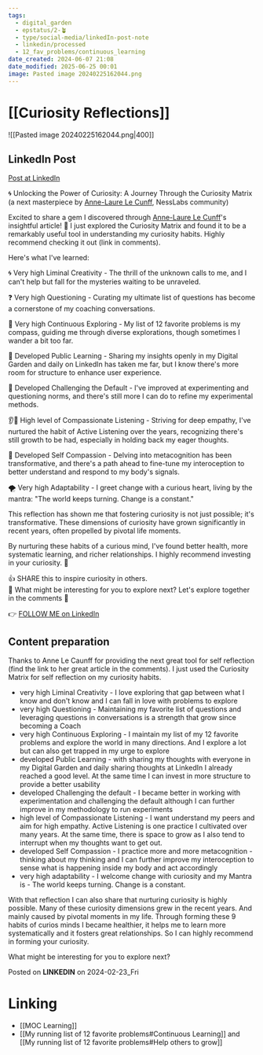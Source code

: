 ```yaml
---
tags:
  - digital_garden
  - epstatus/2-🪴
  - type/social-media/linkedIn-post-note
  - linkedin/processed
  - 12_fav_problems/continuous_learning
date_created: 2024-06-07 21:08
date_modified: 2025-06-25 00:01
image: Pasted image 20240225162044.png
---
```

# [[Curiosity Reflections]]

![[Pasted image 20240225162044.png|400]]

## LinkedIn Post

[Post at LinkedIn](https://www.linkedin.com/posts/sebastiankamilli_unlocking-the-power-of-curiosity-a-journey-activity-7166703262983770112-A72l?utm_source=share&utm_medium=member_desktop)

🌀 Unlocking the Power of Curiosity: A Journey Through the Curiosity Matrix  
(a next masterpiece by [Anne-Laure Le Cunff](https://www.linkedin.com/in/ACoAAAZS4-0Bp9c9yPb6ni-1TIbieOs4XSapDHM), NessLabs community)  
  
Excited to share a gem I discovered through [Anne-Laure Le Cunff](https://www.linkedin.com/in/ACoAAAZS4-0Bp9c9yPb6ni-1TIbieOs4XSapDHM)'s insightful article! 🌱 I just explored the Curiosity Matrix and found it to be a remarkably useful tool in understanding my curiosity habits. Highly recommend checking it out (link in comments).  
  
Here's what I've learned:  
  
🌀 Very high Liminal Creativity - The thrill of the unknown calls to me, and I can't help but fall for the mysteries waiting to be unraveled.  
  
❓ Very high Questioning - Curating my ultimate list of questions has become a cornerstone of my coaching conversations.  
  
🧭 Very high Continuous Exploring - My list of 12 favorite problems is my compass, guiding me through diverse explorations, though sometimes I wander a bit too far.  
  
🌱 Developed Public Learning - Sharing my insights openly in my Digital Garden and daily on LinkedIn has taken me far, but I know there's more room for structure to enhance user experience.  
  
🔄 Developed Challenging the Default - I've improved at experimenting and questioning norms, and there's still more I can do to refine my experimental methods.  
  
👂💖 High level of Compassionate Listening - Striving for deep empathy, I've nurtured the habit of Active Listening over the years, recognizing there's still growth to be had, especially in holding back my eager thoughts.  
  
🤲 Developed Self Compassion - Delving into metacognition has been transformative, and there's a path ahead to fine-tune my interoception to better understand and respond to my body's signals.  
  
🌪️ Very high Adaptability - I greet change with a curious heart, living by the mantra: "The world keeps turning. Change is a constant."  
  
This reflection has shown me that fostering curiosity is not just possible; it's transformative. These dimensions of curiosity have grown significantly in recent years, often propelled by pivotal life moments.  
  
By nurturing these habits of a curious mind, I've found better health, more systematic learning, and richer relationships. I highly recommend investing in your curiosity. 🌱  
  
👍 SHARE this to inspire curiosity in others.  
💭 What might be interesting for you to explore next? Let's explore together in the comments 💭

👉 [FOLLOW ME on LinkedIn](https://www.linkedin.com/comm/mynetwork/discovery-see-all?usecase=PEOPLE_FOLLOWS&followMember=sebastiankamilli)

## Content preparation

Thanks to Anne Le Caunff for providing the next great tool for self reflection (find the link to her great article in the comments). I just used the Curiosity Matrix for self reflection on my curiosity habits. 

+ very high Liminal Creativity - I love exploring that gap between what I know and don't know and I can fall in love with problems to explore
+ very high Questioning - Maintaining my favorite list of questions and leveraging questions in conversations is a strength that grow since becoming a Coach
+ very high Continuous Exploring - I maintain my list of my 12 favorite problems and explore the world in many directions. And I explore a lot but can also get trapped in my urge to explore
+ developed Public Learning -  with sharing my thoughts with everyone in my Digital Garden and daily sharing thoughts at LinkedIn I already reached a good level. At the same time I can invest in more structure to provide a better usability
+ developed Challenging  the default - I became better in working with experimentation and challenging the default although I can further improve in my methodology to run experiments
+ high level of Compassionate Listening - I want understand my peers and aim for high empathy. Active Listening is one practice I cultivated over many years. At the same time, there is space to grow as I also tend to interrupt when my thoughts want to get out.
+ developed Self Compassion - I practice more and more metacognition - thinking about my thinking and I can further improve my interoception to sense what is happening inside my body and act accordingly
+ very high adaptability - I welcome change with curiosity and my Mantra is - The world keeps turning. Change is a constant.

With that reflection I can also share that nurturing curiosity is highly possible. Many of these curiosity dimensions grew in the recent years. And mainly caused by pivotal moments in my life. Through forming these 9 habits of curios minds I became healthier, it helps me to learn more systematically and it fosters great relationships. So I can highly recommend in forming your curiosity. 

What might be interesting for you to explore next? 

Posted on **LINKEDIN** on 2024-02-23_Fri

# Linking

+ [[MOC Learning]]
+ [[My running list of 12 favorite problems#Continuous Learning]] and [[My running list of 12 favorite problems#Help others to grow]]